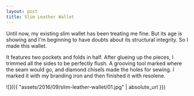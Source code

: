 ```yaml
---
layout: post
title: Slim Leather Wallet
---
```

Until now, my existing slim wallet has been treating me fine. But its age is
showing and I'm beginning to have doubts about its structural integrity. So I
made this wallet.

It features two pockets and folds in half. After glueing up the pieces, I
trimmed all the sides to be perfectly flush. A grooving tool marked where the
seam would go, and diamond chisels made the holes for sewing. I marked it with
my branding iron and then finished it with resolene.

![]({{ "assets/2016/09/slim-leather-wallet/01.jpg" | absolute_url }})
